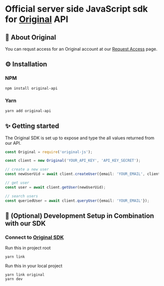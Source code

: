 # Official server side JavaScript sdk for [Original](https://getoriginal.com) API

## 📝 About Original

You can requst access for an Original account at our [Request Access](https://getoriginal.com/contact-us/) page.

## ⚙️ Installation

### NPM

```bash
npm install original-api
```

### Yarn

```bash
yarn add original-api
```

## ✨ Getting started

The Original SDK is set up to expose and type the all values returned from our API.
```typescript
const Original = require('original-js');

const client = new Original('YOUR_API_KEY', 'API_KEY_SECRET');

// create a new user
const newUserUid = await client.createUser({email: 'YOUR_EMAIL', client_id: 'YOUR_CLIENT_ID',})

// get user
const user = await client.getUser(newUserUid);

// search users
const queriedUser = await client.queryUser({email: 'YOUR_EMAIL'});

```
## 🔗 (Optional) Development Setup in Combination with our SDK

### Connect to [Original SDK](https://github.com/GetOriginal/original-js)
 
Run this in project root
```shell
yarn link
```

Run this in your local project
```shell
yarn link original
yarn dev
```